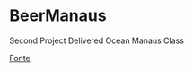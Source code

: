 # BeerManaus

Second Project Delivered Ocean Manaus Class

[Fonte](http://g1.globo.com/am/amazonas/manaus-de-todas-as-cores/2016/noticia/2016/10/opcoes-e-novos-bares-movimentam-cena-noturna-em-manaus-veja-lista.html)
